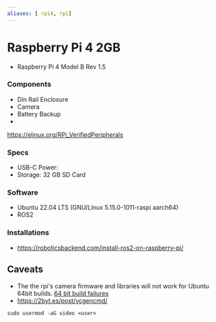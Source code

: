 ```yaml
---
aliases: [ rpi4, rpi]
---
```

# Raspberry Pi 4  2GB
-  Raspberry Pi 4 Model B Rev 1.5
### Components
- Din Rail Enclosure
- Camera
- Battery Backup
- 
https://elinux.org/RPi_VerifiedPeripherals

### Specs
- USB-C Power:
- Storage: 32 GB SD Card

### Software
-  Ubuntu 22.04 LTS (GNU/Linux 5.15.0-1011-raspi aarch64)
- ROS2

### Installations 
- https://roboticsbackend.com/install-ros2-on-raspberry-pi/

## Caveats
- The the rpi's camera firmware and libraries will not work for Ubuntu 64bit builds. [64 bit build failures](https://github.com/raspberrypi/userland/issues/630)
- https://2byt.es/post/vcgencmd/ 
```shell
sudo usermod -aG video <user>
```